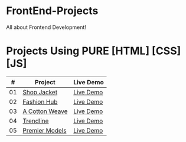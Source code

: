 # FrontEnd-Projects
All about Frontend Development!
# Projects Using PURE [HTML] [CSS] [JS]


|  #  | Project                                                                                                                     | Live Demo                                                                         |
| :-: | --------------------------------------------------------------------------------------------------------------------------- | --------------------------------------------------------------------------------- |
| 01  | [Shop Jacket](https://github.com/Bloivating-Major/FrontEnd-Projects/tree/main/Project%201%20CSS%20Section)                             | [Live Demo](https://bloivating-major.github.io/FrontEnd-Projects/Project%201%20CSS%20Section/index.html)               |
| 02  | [Fashion Hub](https://github.com/Bloivating-Major/FrontEnd-Projects/tree/main/Project%202%20Using%20CSS%20Grid)                             | [Live Demo](https://bloivating-major.github.io/FrontEnd-Projects/Project%202%20Using%20CSS%20Grid/index.html)     |
| 03  | [A Cotton Weave](https://github.com/Bloivating-Major/FrontEnd-Projects/tree/main/Project%203%20CSS%20Section)                             | [Live Demo](https://bloivating-major.github.io/FrontEnd-Projects/Project%203%20CSS%20Section/index.html)               |
| 04  | [Trendline](https://github.com/Bloivating-Major/FrontEnd-Projects/tree/main/Project%204%20CSS%20Section)                             | [Live Demo](https://bloivating-major.github.io/FrontEnd-Projects/Project%204%20CSS%20Section/index.html)               |
| 05  | [Premier Models](https://github.com/Bloivating-Major/FrontEnd-Projects/tree/main/Project%205%20Responsive%20Section)                             | [Live Demo](https://bloivating-major.github.io/FrontEnd-Projects/Project%205%20Responsive%20Section/index.html)     |

